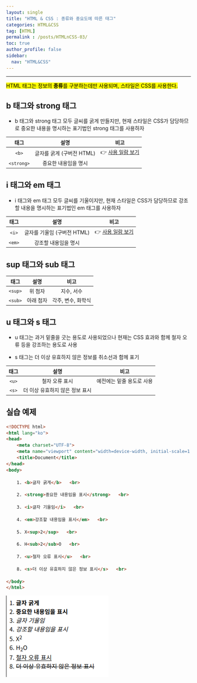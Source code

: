 ```yaml
---
layout: single
title: "HTML & CSS : 종류와 중요도에 따른 태그"
categories: HTML&CSS
tag: [HTML]
permalink : /posts/HTMLnCSS-03/
toc: true
author_profile: false
sidebar:
  nav: "HTML&CSS"
---
```


<hr>

<mark>HTML 태그는 정보의 **종류**를 구분하는데만 사용되며, 스타일은 CSS를 사용한다.</mark>

## b 태그와 strong 태그

- b 태그와 strong 태그 모두 글씨를 굵게 만들지만, 현재 스타일은 CSS가 담당하므로 중요한 내용을 명시하는 표기법인 strong 태그를 사용하자

|  태그  |             설명            |       비고       |
|:------:|:---------------------------:|:----------------:|
|    `<b>`   |  글자를 굵게 (구버전 HTML)  | 👉 [사용 일람 보기](https://developer.mozilla.org/ko/docs/Web/HTML/Element/b#%EC%82%AC%EC%9A%A9_%EC%9D%BC%EB%9E%8C)  |
| `<strong>` |     중요한 내용임을 명시    |                  |


## i 태그와 em 태그

- i 태그와 em 태그 모두 글씨를 기울이지만, 현재 스타일은 CSS가 담당하므로 강조할 내용을 명시하는 표기법인 em 태그를 사용하자

|  태그  |             설명            |       비고       |
|:------:|:---------------------------:|:----------------:|
|    `<i>`   | 글자를 기울임 (구버전 HTML) | 👉 [사용 일람 보기](https://developer.mozilla.org/ko/docs/Web/HTML/Element/i#%EC%82%AC%EC%9A%A9_%EC%9D%BC%EB%9E%8C) |
|   `<em>`   |     강조할 내용임을 명시    |                  |

## sup 태그와 sub 태그

|  태그   |    설명   |        비고        |
|:-------:|:---------:|:------------------:|
| `<sup>` |  위 첨자  |     지수, 서수     |
| `<sub>` | 아래 첨자 | 각주, 변수, 화학식 |

## u 태그와 s 태그

- u 태그는 과거 밑줄을 긋는 용도로 사용되었으나 현재는 CSS 효과와 함께 철자 오류 등을 강조하는 용도로 사용

- s 태그는 더 이상 유효하지 않은 정보를 취소선과 함께 표기

| 태그   |               설명              |            비고           |
|:------:|:-------------------------------:|:-------------------------:|
|  `<u>` |          철자 오류 표시         | 예전에는 밑줄 용도로 사용 |
|  `<s>` | 더 이상 유효하지 않은 정보 표시 |                           |

## 실습 예제

```html
<!DOCTYPE html>
<html lang="ko">
<head>
    <meta charset="UTF-8">
    <meta name="viewport" content="width=device-width, initial-scale=1.0">
    <title>Document</title>
</head>
<body>

    1. <b>글자 굵게</b>   <br>

    2. <strong>중요한 내용임을 표시</strong>   <br> 

    3. <i>글자 기울임</i>   <br>

    4. <em>강조할 내용임을 표시</em>   <br>

    5. X<sup>2</sup>   <br>

    6. H<sub>2</sub>O   <br>

    7. <u>철자 오류 표시</u>   <br>

    8. <s>더 이상 유효하지 않은 정보 표시</s>   <br>
    
</body>
</html>
```

![image](../../assets/images/HTMLnCSS/HTMLnCSS-02-01.png)

